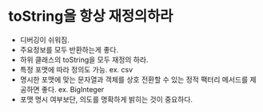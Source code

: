 # toString을 항상 재정의하라

- 디버깅이 쉬워짐.
- 주요정보를 모두 반환하는게 좋다.
- 하위 클래스의 toString을 모두 재정의 하라.
- 특정 포맷에 따라 정의도 가능. ex. csv
- 명시한 포맷에 맞는 문자열과 객체를 상호 전환할 수 있는 정적 팩터리 메서드를 제공하면 좋다. ex. BigInteger
- 포맷 명시 여부보단, 의도를 명확하게 밝히는 것이 중요하다.